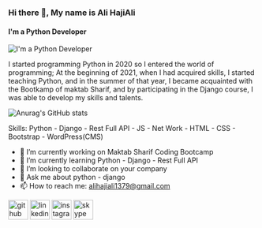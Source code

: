 ### Hi there 👋, My name is Ali HajiAli
#### I'm a Python Developer
![I'm a Python Developer](https://thumbs.gfycat.com/EvilNextDevilfish-size_restricted.gif)

I started programming Python in 2020 so I entered the world of programming; At the beginning of 2021, when I had acquired skills, I started teaching Python, and in the summer of that year, I became acquainted with the Bootkamp of maktab Sharif, and by participating in the Django course, I was able to develop my skills and talents.


![Anurag's GitHub stats](https://github-readme-stats.vercel.app/api?username=alihajiali&theme=solarized-light&show_icons=true)

Skills: Python - Django - Rest Full API - JS - Net Work - HTML - CSS - Bootstrap - WordPress(CMS)

- 🔭 I’m currently working on  Maktab Sharif Coding Bootcamp 
- 🌱 I’m currently learning Python - Django - Rest Full API 
- 👯 I’m looking to collaborate on your company 
- 💬 Ask me about python - django 
- 📫 How to reach me: alihajiali1379@gmail.com 


[<img src='https://cdn.jsdelivr.net/npm/simple-icons@3.0.1/icons/github.svg' alt='github' height='40'>](https://github.com/alihajiali)  [<img src='https://cdn.jsdelivr.net/npm/simple-icons@3.0.1/icons/linkedin.svg' alt='linkedin' height='40'>](https://www.linkedin.com/in/https://www.linkedin.com/in/%D8%B9%D9%84%DB%8C-%D8%AD%D8%A7%D8%AC%DB%8C-%D8%B9%D9%84%DB%8C-54529b21b//)  [<img src='https://cdn.jsdelivr.net/npm/simple-icons@3.0.1/icons/instagram.svg' alt='instagram' height='40'>](https://www.instagram.com/https://www.instagram.com/pythonanytime//)  [<img src='https://cdn.jsdelivr.net/npm/simple-icons@3.0.1/icons/skype.svg' alt='skype' height='40'>](https://join.skype.com/invite/n1CT9POC68Uo)  
